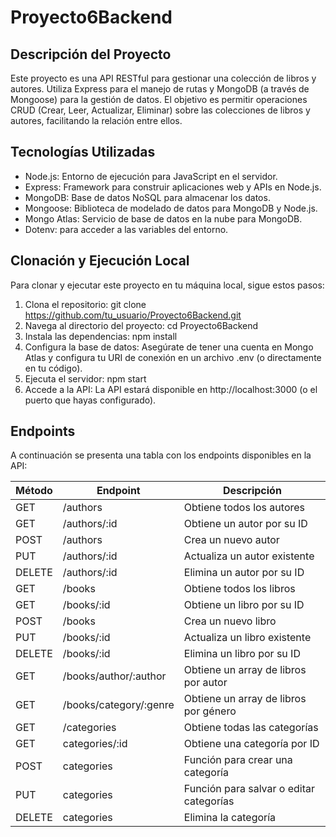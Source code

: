 # Proyecto6Backend

## Descripción del Proyecto
Este proyecto es una API RESTful para gestionar una colección de libros y autores. Utiliza Express para el manejo de rutas y MongoDB (a través de Mongoose) para la gestión de datos. El objetivo es permitir operaciones CRUD (Crear, Leer, Actualizar, Eliminar) sobre las colecciones de libros y autores, facilitando la relación entre ellos.

## Tecnologías Utilizadas
- Node.js: Entorno de ejecución para JavaScript en el servidor.
- Express: Framework para construir aplicaciones web y APIs en Node.js.
- MongoDB: Base de datos NoSQL para almacenar los datos.
- Mongoose: Biblioteca de modelado de datos para MongoDB y Node.js.
- Mongo Atlas: Servicio de base de datos en la nube para MongoDB.
- Dotenv: para acceder a las variables del entorno.

## Clonación y Ejecución Local
Para clonar y ejecutar este proyecto en tu máquina local, sigue estos pasos:

1. Clona el repositorio:
git clone https://github.com/tu_usuario/Proyecto6Backend.git
2. Navega al directorio del proyecto:
cd Proyecto6Backend
3. Instala las dependencias:
npm install
4. Configura la base de datos:
Asegúrate de tener una cuenta en Mongo Atlas y configura tu URI de conexión en un archivo 
.env (o directamente en tu código).
5. Ejecuta el servidor:
npm start
6. Accede a la API:
La API estará disponible en http://localhost:3000 (o el puerto que hayas configurado).

## Endpoints
A continuación se presenta una tabla con los endpoints disponibles en la API:

| Método | Endpoint | Descripción |
|--------|-------------------------|-----------------------------------------------|
| GET | /authors | Obtiene todos los autores |
| GET | /authors/:id | Obtiene un autor por su ID |
| POST | /authors | Crea un nuevo autor |
| PUT | /authors/:id | Actualiza un autor existente |
| DELETE | /authors/:id | Elimina un autor por su ID |
| GET | /books | Obtiene todos los libros |
| GET | /books/:id | Obtiene un libro por su ID |
| POST | /books | Crea un nuevo libro |
| PUT | /books/:id | Actualiza un libro existente |
| DELETE | /books/:id | Elimina un libro por su ID |
| GET | /books/author/:author | Obtiene un array de libros por autor |
| GET | /books/category/:genre | Obtiene un array de libros por género |
| GET | /categories | Obtiene todas las categorías |
| GET | categories/:id | Obtiene una categoría por ID |
| POST | categories | Función para crear una categoría |
| PUT | categories | Función para salvar o editar categorías |
| DELETE | categories | Elimina la categoría |

